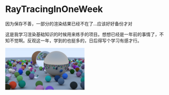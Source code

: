 # RayTracingInOneWeek
因为保存不善，一部分的渲染结果已经不在了...应该好好备份才对

这是我学习渲染基础知识的时候用来练手的项目。想想已经是一年前的事情了，不知不觉啊。反观这一年，学到的也挺多的，日后得写个学习有感才行。

<img decoding="async" src="https://github.com/Cavers-Chen/RayTracingInOneWeek/blob/main/OneWeekendRayTracingWorks/Part1/picture12.jpg" width="50%">
